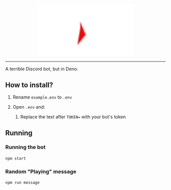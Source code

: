 <div align="center">
	<img width="300" src="https://raw.githubusercontent.com/Jack5079/nxt/master/docs/icon.svg" alt="NXT">
</div>

---

A terrible Discord bot, but in Deno.

## How to install?

1. Rename `example.env` to `.env`

2. Open `.env` and:
   1. Replace the text after `TOKEN=` with your bot's token


## Running

### Running the bot

```bash
npm start
```

### Random "Playing" message

```bash
npm run message
```
